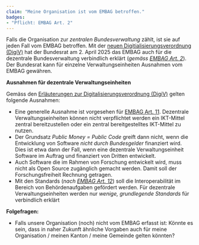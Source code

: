 ```yaml
---
claim: "Meine Organisation ist vom EMBAG betroffen."
badges: 
- "Pflicht: EMBAG Art. 2"
---
```


Falls die Organisation zur *zentralen Bundesverwaltung* zählt, ist sie auf jeden Fall vom EMBAG betroffen. Mit der [neuen Digitialisierungsverordnung (DigiV)](https://www.admin.ch/gov/de/start/dokumentation/medienmitteilungen.msg-id-104701.html) hat der Bundesrat am 2. April 2025 das EMBAG auch für die dezentrale Bundesverwaltung verbindlich erklärt (_gemäss [EMBAG Art. 2](https://www.fedlex.admin.ch/eli/fga/2023/787/de#art_2)_). Der Bundesrat kann für einzelne Verwaltungseinheiten Ausnahmen vom EMBAG gewähren.


**Ausnahmen für dezentrale Verwaltungseinheiten** 

Gemäss den [Erläuterungen zur Digitalisierungsverordnung (DigiV)](https://www.newsd.admin.ch/newsd/message/attachments/92682.pdf) gelten folgende Ausnahmen:

* Eine generelle Ausnahme ist vorgesehen für [EMBAG Art. 11](https://www.fedlex.admin.ch/eli/fga/2023/787/de#art_11). Dezentrale Verwaltungseinheiten können nicht verpflichtet werden ein IKT-Mittel zentral bereitzustellen oder ein zentral bereitgestelltes 
IKT-Mittel zu nutzen.
* Der Grundsatz _Public Money = Public Code_ greift dann nicht, wenn die Entwicklung von Software _nicht durch Bundesgelder_ finanziert wird. Dies ist etwa dann der Fall, wenn eine dezentrale Verwaltungseinheit Software im Auftrag und finanziert von Dritten entwickelt.
* Auch Software die im Rahmen von Forschung entwickelt wird, muss nicht als Open Source zugänglich gemacht werden. Damit soll der Forschungsfreiheit Rechnung getragen. 
* Mit den Standards (_nach [EMBAG Art. 12](https://www.fedlex.admin.ch/eli/fga/2023/787/de#art_12)_) soll die Interoperabilität im Bereich von Behördenaufgaben gefördert werden. Für dezentrale Verwaltungseinheiten werden nur _wenige, grundlegende Standards_ für verbindlich erklärt

**Folgefragen:**

* Falls unsere Organisation (noch) nicht vom EMBAG erfasst ist: Könnte es sein, dass in naher Zukunft ähnliche Vorgaben auch für meine Organisation / meinen Kanton / meine Gemeinde gelten könnten?
